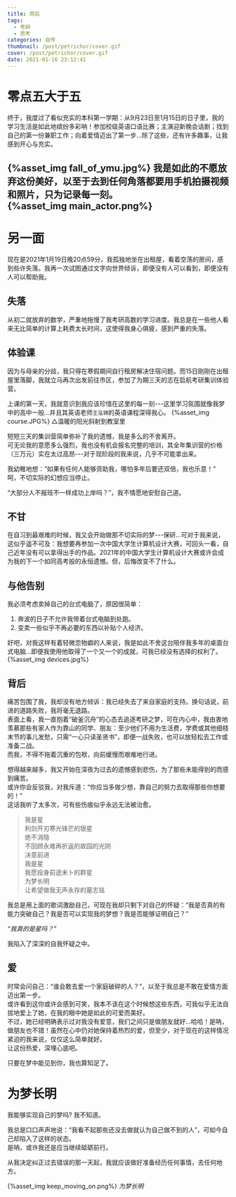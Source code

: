 ```yaml
---
title: 雨后
tags:
  - 考研
  - 思考
categories: 自传
thumbnail: /post/petrichor/cover.gif
cover: /post/petrichor/cover.gif
date: 2021-01-16 23:12:41
---
```


<!-- 新的潮水淹没了我。 -->
<!-- more -->

# 零点五大于五
终于，我度过了看似充实的本科第一学期：从9月23日至1月15日的日子里，我的学习生活是如此地缤纷多彩呐！参加校级英语口语比赛；主演迎新晚会话剧；找到自己的第一份兼职工作；向着爱情迈出了第一步...除了这些，还有许多趣事，让我感到开心与充实。  

{%asset_img fall_of_ymu.jpg%}
我是如此的不愿放弃这份美好，以至于去到任何角落都要用手机拍摄视频和照片，只为记录每一刻。   
{%asset_img main_actor.png%}
-------
# 另一面
现在是2021年1月19日晚20点59分，我孤独地坐在出租屋，看着空荡的房间，感到些许失落。我再一次试图通过文字向世界倾诉，即便没有人可以看到，即便没有人可以帮助我。

## 失落
从初二就放弃的数学，严重地拖慢了我考研高数的学习进度。我总是在一些他人看来无比简单的计算上耗费太长时间，这使得我身心俱疲，感到严重的失落。

## 体验课
因为与母亲的分歧，我只得在寒假期间自行租房解决住宿问题。而15日刚刚在出租屋里落脚，我就立马再次出发前往市区，参加了为期三天的志在启航考研集训体验营。

上课的第一天，我就意识到我应该珍惜在这里的每一刻---这里学习氛围就像我梦中的高中一般...并且其英语老师`王泓锦`的英语课程深得我心。
{%asset_img course.JPG%}
△温暖的阳光斜射到教室里

短短三天的集训营简单弥补了我的遗憾，我是多么的不舍离开。   
可无论我的意愿多么强烈，我也没有机会报名完整的培训，其全年集训营的价格（三万元）实在太过高昂---对于现阶段的我来说，几乎不可能拿出来。   

我幼稚地想：“如果有任何人能够资助我，哪怕多年后要还双倍，我也乐意！”   
呵，不切实际的幻想应当停止。   

“大部分人不报班不一样成功上岸吗？”，我不情愿地安慰自己道。

## 不甘
在自习到最艰难的时候，我又会开始做那不切实际的梦---保研...可对于我来说，这似乎遥不可及：我想要再参加一次中国大学生计算机设计大赛，可回头一看，自己近年没有可以拿得出手的作品。2021年的中国大学生计算机设计大赛或许会成为我的下一个如同高考般的永恒遗憾。但，后悔改变不了什么。

## 与他告别
我必须考虑卖掉自己的台式电脑了，原因很简单：
1. 奔波的日子不允许我带着台式电脑到处跑。
2. 变卖一些似乎不再必要的东西以补贴个人经济。

好吧，对我这样有着轻微恋物癖的人来说，我是如此不舍这台陪伴我多年的桌面台式电脑...即便我使用他取得了一个又一个的成就，可我已经没有选择的权利了。   
{%asset_img devices.jpg%}

## 背后
痛苦包围了我，我却没有地方倾诉：我已经失去了来自家庭的支持。换句话说，前进的道路失败，我将毫无退路。   
表面上看，我一直抱着“破釜沉舟”的心态去追逐考研之梦，可在内心中，我由衷地羡慕那些有家人作为靠山的同学、朋友：至少他们不用为生活费，学费或其他细枝末节的事儿发愁，只需“一心只读圣贤书”，即便一战失败，也可以放轻松去工作或准备二战。   
而我，不得不拖着沉重的包袱，向前缓慢而艰难地行进。   

想得越来越多，我又开始在深夜为过去的遗憾感到悲伤，为了那些未能得到的而感到痛苦。       
或许你会反驳我，对我斥道：“你应当多做少想，靠自己的努力去取得那些你想要的！”    
这话我听了太多次，可有些伤痕似乎永远无法被治愈。   
       
> 我是星    
利剑开刃寒光锋芒的银星  
绝不消隐  
不回顾永难再折返的故园的光阴  
决意前进  
我是星   
我愿投身前途未卜的群星   
为梦长明    
让希望做我无声永存的墓志铭   

我总是用上面的歌词激励自己，可现在我却只剩下对自己的怀疑：“我是否真的有能力突破自己？我是否可以实现我的梦想？我是否能够证明自己？”    
   
   *“我真的是星吗？”*

我陷入了深深的自我怀疑之中。

## 爱
时常会问自己：“谁会敢去爱一个家庭破碎的人？”，以至于我总是不敢在爱情方面迈出第一步。   
或许看到这你或许会感到可笑，我本不该在这个时候想这些东西，可我似乎无法自拔地爱上了她，在我的眼中她是如此的可爱而美好。   
不过，她已经明确表示过对我没有爱意，我们之间只是做朋友就好...哈哈！是呐，做朋友也不错！虽然在心中仍对她保持着热烈的爱，但至少，对于现在的这样情况紧迫的我来说，仅仅这么简单就好。   
让这份热爱，深埋心底吧。    

    
只要在梦中能见到你，我也算知足了。   
    

# 为梦长明
我能够实现自己的梦吗? 我不知道。

我总是口口声声地说：“我看不起那些还没去做就认为自己做不到的人”，可如今自己却陷入了这样的状态。    
是呐，或许我还是应当继续砥砺前行。    

从我决定纠正过去错误的那一天起，我就应该做好准备经历任何事情，去任何地方。   

{%asset_img keep_moving_on.png%}
*为梦长明*